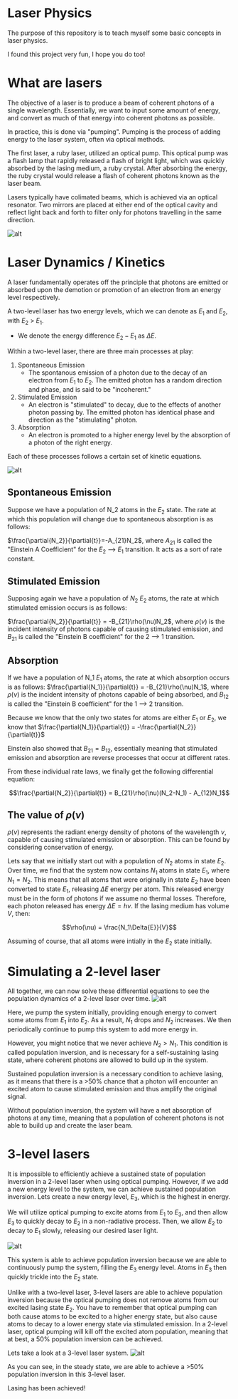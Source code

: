 # Laser Physics
The purpose of this repository is to teach myself some basic concepts in laser physics.

I found this project very fun, I hope you do too!

# What are lasers

The objective of a laser is to produce a beam of coherent photons of a single wavelength. Essentially, we want to input some amount of energy, and convert as much of that energy into coherent photons as possible.

In practice, this is done via "pumping". Pumping is the process of adding energy to the laser system, often via optical methods.

The first laser, a ruby laser, utilized an optical pump. This optical pump was a flash lamp that rapidly released a flash of bright light, which was quickly absorbed by the lasing medium, a ruby crystal. After absorbing the energy, the ruby crystal would release a flash of coherent photons known as the laser beam.

Lasers typically have colimated beams, which is achieved via an optical resonator. Two mirrors are placed at either end of the optical cavity and reflect light back and forth to filter only for photons travelling in the same direction.

![alt](https://upload.wikimedia.org/wikipedia/commons/9/92/Lasercons.svg)

# Laser Dynamics / Kinetics

A laser fundamentally operates off the principle that photons are emitted or absorbed upon the demotion or promotion of an electron from an energy level respectively.

A two-level laser has two energy levels, which we can denote as $E_1$ and $E_2$, with $E_2$ > $E_1$.
- We denote the energy difference $E_2 - E_1$ as $\Delta{E}$.

Within a two-level laser, there are three main processes at play:
1. Spontaneous Emission
   - The spontanous emission of a photon due to the decay of an electron from $E_1$ to $E_2$. The emitted photon has a random direction and phase, and is said to be "incoherent."
3. Stimulated Emission
   - An electron is "stimulated" to decay, due to the effects of another photon passing by. The emitted photon has identical phase and direction as the "stimulating" photon.
5. Absorption
   - An electron is promoted to a higher energy level by the absorption of a photon of the right energy.

Each of these processes follows a certain set of kinetic equations.

![alt](https://blogger.googleusercontent.com/img/a/AVvXsEgEJYr2uUS1HtY42fWg1Qo0RN8jkKlMYGdCW96LSdDhD4HAc5KReA6IH6EvwuF3FapMxONthBdwzfidpjJyVqDK-dL_Bb8Q1PsUa7hcJCZcOGh4BvJg3Wdh3aibji1IYmeROmE8jx6fPfVxaMYPf_UgkfVWl5vNzc7BJ95D60iVLDikKuT475iT0s9L=w1200-h630-p-k-no-nu)

## Spontaneous Emission
Suppose we have a population of N_2 atoms in the $E_2$ state. The rate at which this population will change due to spontaneous absorption is as follows:

$\frac{\partial{N_2}}{\partial{t}}=-A_{21}N_2$, where $A_21$ is called the "Einstein A Coefficient" for the $E_2$ --> $E_1$ transition. It acts as a sort of rate constant.

## Stimulated Emission
Supposing again we have a population of $N_2$ $E_2$ atoms, the rate at which stimulated emission occurs is as follows:

$\frac{\partial{N_2}}{\partial{t}} = -B_{21}\rho(\nu)N_2$, where $\rho(\nu)$ is the incident intensity of photons capable of causing stimulated emission, and $B_21$ is called the "Einstein B coefficient" for the 2 --> 1 transition.

## Absorption
If we have a population of N_1 $E_1$ atoms, the rate at which absorption occurs is as follows:
$\frac{\partial{N_1}}{\partial{t}} = -B_{21}\rho(\nu)N_1$, where $\rho(\nu)$ is the incident intensity of photons capable of being absorbed, and $B_12$ is called the "Einstein B coefficient" for the 1 --> 2 transition.

Because we know that the only two states for atoms are either $E_1$ or $E_2$, we know that $\frac{\partial{N_1}}{\partial{t}} = -\frac{\partial{N_2}}{\partial{t}}$

Einstein also showed that $B_{21} = B_{12}$, essentially meaning that stimulated emission and absorption are reverse processes that occur at different rates.

From these individual rate laws, we finally get the following differential equation:

```math
\frac{\partial{N_2}}{\partial{t}} = B_{21}\rho(\nu)(N_2-N_1) - A_{12}N_1
```

## The value of $\rho(\nu)$
$\rho(\nu)$ represents the radiant energy density of photons of the wavelength $\nu$, capable of causing stimulated emission or absorption.
This can be found by considering conservation of energy.

Lets say that we initially start out with a population of $N_2$ atoms in state $E_2$. Over time, we find that the system now contains $N_1$ atoms in state $E_1$, where $N_1 = N_2$.
This means that all atoms that were originally in state $E_2$ have been converted to state $E_1$, releasing $\Delta{E}$ energy per atom. This released energy must be in the form of photons if we assume no thermal losses.
Therefore, each photon released has energy $\Delta{E}=h\nu$. If the lasing medium has volume $V$, then:

```math
\rho(\nu) = \frac{N_1\Delta{E}}{V}
```

Assuming of course, that all atoms were intially in the $E_2$ state initially.

# Simulating a 2-level laser

All together, we can now solve these differential equations to see the population dynamics of a 2-level laser over time.
![alt](https://github.com/Turtlely/laser/blob/0909f7915b4798add16ce9d0506646c217401829/2-level.png)

Here, we pump the system initially, providing enough energy to convert some atoms from $E_1$ into $E_2$. As a result, $N_1$ drops and $N_2$ increases. We then periodically continue to pump this system to add more energy in.

However, you might notice that we never achieve $N_2 > N_1$. This condition is called population inversion, and is necessary for a self-sustaining lasing state, where coherent photons are allowed to build up in the system.

Sustained population inversion is a necessary condition to achieve lasing, as it means that there is a >50% chance that a photon will encounter an excited atom to cause stimulated emission and thus amplify the original signal.

Without population inversion, the system will have a net absorption of photons at any time, meaning that a population of coherent photons is not able to build up and create the laser beam.

# 3-level lasers

It is impossible to efficiently achieve a sustained state of population inversion in a 2-level laser when using optical pumping. However, if we add a new energy level to the system, we can achieve sustained population inversion.
Lets create a new energy level, $E_3$, which is the highest in energy.

We will utilize optical pumping to excite atoms from $E_1$ to $E_3$, and then allow $E_3$ to quickly decay to $E_2$ in a non-radiative process. Then, we allow $E_2$ to decay to $E_1$ slowly, releasing our desired laser light.

![alt](https://upload.wikimedia.org/wikipedia/commons/4/41/Population-inversion-3level.png)

This system is able to achieve population inversion because we are able to continuously pump the system, filling the $E_3$ energy level. Atoms in $E_3$ then quickly trickle into the $E_2$ state.

Unlike with a two-level laser, 3-level lasers are able to achieve population inversion because the optical pumping does not remove atoms from our excited lasing state $E_2$. You have to remember that optical pumping can both cause atoms to be excited to a higher energy state, but also cause atoms to decay to a lower energy state via stimulated emission. In a 2-level laser, optical pumping will kill off the excited atom population, meaning that at best, a 50% population inversion can be achieved.

Lets take a look at a 3-level laser system.
![alt](https://github.com/Turtlely/laser/blob/0909f7915b4798add16ce9d0506646c217401829/3-level.png)

As you can see, in the steady state, we are able to achieve a >50% population inversion in this 3-level laser.

Lasing has been achieved!
